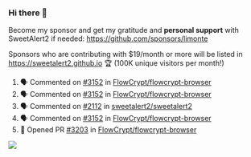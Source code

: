 ### Hi there 👋

Become my sponsor and get my gratitude and **personal support** with SweetAlert2 if needed: https://github.com/sponsors/limonte

Sponsors who are contributing with $19/month or more will be listed in https://sweetalert2.github.io 🏆 (100K unique visitors per month!)

<!--START_SECTION:activity-->
1. 🗣 Commented on [#3152](https://github.com/FlowCrypt/flowcrypt-browser/issues/3152) in [FlowCrypt/flowcrypt-browser](https://github.com/FlowCrypt/flowcrypt-browser)
2. 🗣 Commented on [#3152](https://github.com/FlowCrypt/flowcrypt-browser/issues/3152) in [FlowCrypt/flowcrypt-browser](https://github.com/FlowCrypt/flowcrypt-browser)
3. 🗣 Commented on [#2112](https://github.com/sweetalert2/sweetalert2/issues/2112) in [sweetalert2/sweetalert2](https://github.com/sweetalert2/sweetalert2)
4. 🗣 Commented on [#3152](https://github.com/FlowCrypt/flowcrypt-browser/issues/3152) in [FlowCrypt/flowcrypt-browser](https://github.com/FlowCrypt/flowcrypt-browser)
5. 💪 Opened PR [#3203](https://github.com/FlowCrypt/flowcrypt-browser/pull/3203) in [FlowCrypt/flowcrypt-browser](https://github.com/FlowCrypt/flowcrypt-browser)
<!--END_SECTION:activity-->

![](https://github-readme-stats.vercel.app/api?username=limonte&theme=vue&show_icons=true)
